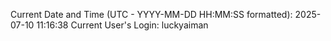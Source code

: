 Current Date and Time (UTC - YYYY-MM-DD HH:MM:SS formatted): 2025-07-10 11:16:38
Current User's Login: luckyaiman
